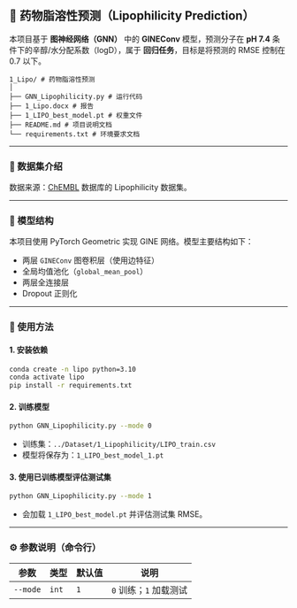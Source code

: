 ## 🧪 药物脂溶性预测（Lipophilicity Prediction）

本项目基于 **图神经网络（GNN）** 中的 **GINEConv** 模型，预测分子在 **pH 7.4** 条件下的辛醇/水分配系数（logD），属于 **回归任务**，目标是将预测的 RMSE 控制在 0.7 以下。

```
1_Lipo/ # 药物脂溶性预测
│
├── GNN_Lipophilicity.py # 运行代码
├── 1_Lipo.docx # 报告
├── 1_LIPO_best_model.pt # 权重文件
├── README.md # 项目说明文档
└── requirements.txt # 环境要求文档
```

---

### 📂 数据集介绍

数据来源：[ChEMBL](https://www.ebi.ac.uk/chembl/) 数据库的 Lipophilicity 数据集。

---

### 🧠 模型结构

本项目使用 PyTorch Geometric 实现 GINE 网络。模型主要结构如下：

* 两层 `GINEConv` 图卷积层（使用边特征）
* 全局均值池化（`global_mean_pool`）
* 两层全连接层
* Dropout 正则化

---

### 🚀 使用方法

#### 1. 安装依赖

```bash
conda create -n lipo python=3.10
conda activate lipo
pip install -r requirements.txt
```

#### 2. 训练模型

```bash
python GNN_Lipophilicity.py --mode 0
```

* 训练集：`../Dataset/1_Lipophilicity/LIPO_train.csv`
* 模型将保存为：`1_LIPO_best_model_1.pt`

#### 3. 使用已训练模型评估测试集

```bash
python GNN_Lipophilicity.py --mode 1
```

* 会加载 `1_LIPO_best_model.pt` 并评估测试集 RMSE。

---

### ⚙️ 参数说明（命令行）

| 参数       | 类型    | 默认值 | 说明              |
| -------- | ----- | --- | --------------- |
| `--mode` | `int` | `1` | `0` 训练；`1` 加载测试 |

